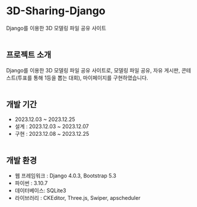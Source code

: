 # 3D-Sharing-Django
Django를 이용한 3D 모델링 파일 공유 사이트
<br><br>

## 프로젝트 소개
Django를 이용한 3D 모델링 파일 공유 사이트로, 모델링 파일 공유, 자유 게시판, 콘테스트(투표를 통해 1등을 뽑는 대회), 마이페이지를 구현하였습니다.
<br><br>

## 개발 기간
- 2023.12.03 ~ 2023.12.25
- 설계 : 2023.12.03 ~ 2023.12.07
- 구현 : 2023.12.08 ~ 2023.12.25
<br><br>

## 개발 환경
- 웹 프레임워크 : Django 4.0.3, Bootstrap 5.3
- 파이썬 : 3.10.7
- 데이터베이스: SQLite3
- 라이브러리 : CKEditor, Three.js, Swiper, apscheduler
<br><br>
